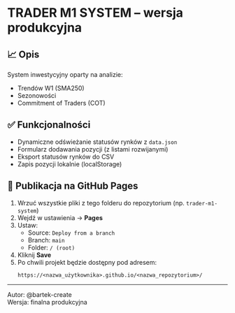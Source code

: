 # TRADER M1 SYSTEM – wersja produkcyjna

## 📈 Opis
System inwestycyjny oparty na analizie:
- Trendów W1 (SMA250)
- Sezonowości
- Commitment of Traders (COT)

## ✅ Funkcjonalności
- Dynamiczne odświeżanie statusów rynków z `data.json`
- Formularz dodawania pozycji (z listami rozwijanymi)
- Eksport statusów rynków do CSV
- Zapis pozycji lokalnie (localStorage)

## 🚀 Publikacja na GitHub Pages
1. Wrzuć wszystkie pliki z tego folderu do repozytorium (np. `trader-m1-system`)
2. Wejdź w ustawienia → **Pages**
3. Ustaw:
   - Source: `Deploy from a branch`
   - Branch: `main`
   - Folder: `/ (root)`
4. Kliknij **Save**
5. Po chwili projekt będzie dostępny pod adresem:
   ```
   https://<nazwa_użytkownika>.github.io/<nazwa_repozytorium>/
   ```

---

Autor: @bartek-create  
Wersja: finalna produkcyjna
